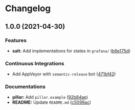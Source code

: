 # Changelog

## 1.0.0 (2021-04-30)


### Features

* **salt:** Add implementations for states in `grafana/` ([b6e175d](https://github.com/extra2000/grafana-formula/commit/b6e175d2f213d44b45f738f2e1affde9fc04e6d0))


### Continuous Integrations

* Add AppVeyor with `semantic-release` bot ([471bf42](https://github.com/extra2000/grafana-formula/commit/471bf42c82da5359cb9c3cd6eb71bc659177a2b8))


### Documentations

* **pillar:** Add `pillar.example` ([92b84ae](https://github.com/extra2000/grafana-formula/commit/92b84aee9170aa547ada3556c77b87582dafaa45))
* **README:** Update `README.md` ([c5099ac](https://github.com/extra2000/grafana-formula/commit/c5099ace0fe776c5feaf22bb4552513ab4ada1cc))
